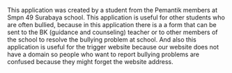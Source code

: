 This application was created by a student from the Pemantik members at Smpn 49 Surabaya school.
This application is useful for other students who are often bullied, because in this application there is a a form that can be sent to the BK (guidance and counseling) teacher or to other members of the school to resolve the bullying problem at school. And also this application is useful for the trigger website because our website does not have a domain so people who want to report bullying problems are confused because they might forget the website address.
